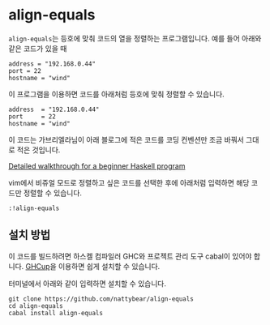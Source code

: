 # align-equals

`align-equals`는 등호에 맞춰 코드의 열을 정렬하는 프로그램입니다. 예를 들어 아래와 같은 코드가 있을 때

```
address = "192.168.0.44"
port = 22
hostname = "wind"
```

이 프로그램을 이용하면 코드를 아래처럼 등호에 맞춰 정렬할 수 있습니다.

```
address  = "192.168.0.44"
port     = 22
hostname = "wind"
```

이 코드는 가브리엘라님이 아래 블로그에 적은 코드를 코딩 컨벤션만 조금 바꿔서 그대로 적은 것입니다.

[Detailed walkthrough for a beginner Haskell program](https://www.haskellforall.com/2018/10/detailed-walkthrough-for-beginner.html)

vim에서 비쥬얼 모드로 정렬하고 싶은 코드를 선택한 후에 아래처럼 입력하면 해당 코드만 정렬할 수 있습니다.

```
:!align-equals
```

## 설치 방법

이 코드를 빌드하려면 하스켈 컴파일러 GHC와 프로젝트 관리 도구 cabal이 있어야 합니다. [GHCup](https://www.haskell.org/ghcup/)을 이용하면 쉽게 설치할 수 있습니다.

터미널에서 아래와 같이 입력하면 설치할 수 있습니다.

```
git clone https://github.com/nattybear/align-equals
cd align-equals
cabal install align-equals
```

